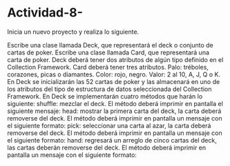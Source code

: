 # Actividad-8-
Inicia un nuevo proyecto y realiza lo siguiente.

Escribe una clase llamada Deck, que representará el deck o conjunto de cartas de poker.
Escribe una clase llamada Card, que representará una carta de poker.
Deck deberá tener dos atributos de algún tipo definido en el Collection Framework.
Card deberá tener tres atributos.
Palo: tréboles, corazones, picas o diamantes.
Color: rojo, negro.
Valor: 2 al 10, A, J, Q o K.
En Deck se inicializarán las 52 cartas de poker y las almacenará en uno de los atributos del tipo de estructura de datos seleccionada del Collection Framework.
En Deck se implementarán cuatro métodos que harán lo siguiente:
shuffle: mezclar el deck. El método deberá imprimir en pantalla el siguiente mensaje:
head: mostrar la primera carta del deck, la carta deberá removerse del deck. El método deberá imprimir en pantalla un mensaje con el siguiente formato:
pick: seleccionar una carta al azar, la carta deberá removerse del deck. El método deberá imprimir en pantalla un mensaje con el siguiente formato:
hand: regresará un arreglo de cinco cartas del deck, las cartas deberán removerse del deck. El método deberá imprimir en pantalla un mensaje con el siguiente formato:
